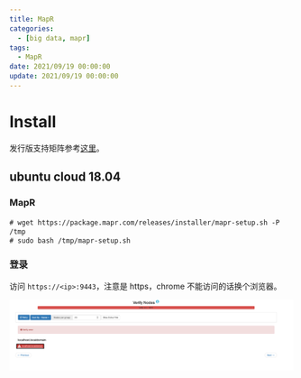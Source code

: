 ```yaml
---
title: MapR
categories: 
  - [big data, mapr]
tags:
  - MapR
date: 2021/09/19 00:00:00
update: 2021/09/19 00:00:00
---
```


# Install

发行版支持矩阵参考[这里](https://docs.datafabric.hpe.com/62/InteropMatrix/r_os_matrix_6.x.html)。

## ubuntu cloud 18.04

### MapR

```shell
# wget https://package.mapr.com/releases/installer/mapr-setup.sh -P /tmp
# sudo bash /tmp/mapr-setup.sh
```

### 登录

访问 `https://<ip>:9443`，注意是 https，chrome 不能访问的话换个浏览器。



![image-20210826232821748](mapr/image-20210826232821748.png)

